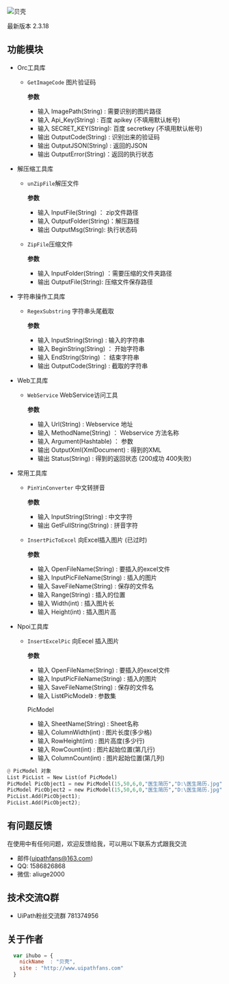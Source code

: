 ![贝壳](mahua-logo.jpg)

最新版本 2.3.18

## 功能模块

* Orc工具库
    * `GetImageCode` 图片验证码
        
        __参数__
        *  输入 ImagePath(String) :  需要识别的图片路径
        *  输入 Api_Key(String)   :  百度 apikey (不填用默认帐号)
        *  输入 SECRET_KEY(String):  百度 secretkey (不填用默认帐号)
        *  输出 OutputCode(String) : 识别出来的验证码
        *  输出 OutputJSON(String) : 返回的JSON
        *  输出 OutputError(String)：返回的执行状态
        
* 解压缩工具库
     * `unZipFile`解压文件
       
       __参数__
        *    输入 InputFile(String) ：  zip文件路径
        *    输入 OutputFolder(String)：解压路径
        *    输出 OutputMsg(String):    执行状态码
        
     * `ZipFile`压缩文件
       
       __参数__
        *    输入 InputFolder(String) ：需要压缩的文件夹路径
        *    输出 OutputFile(String):   压缩文件保存路径

 * 字符串操作工具库
     *  `RegexSubstring` 字符串头尾截取
        
        __参数__
        *   输入 InputString(String) :  输入的字符串
        *   输入 BeginString(String) ： 开始字符串
        *   输入 EndString(String)   ： 结束字符串
        *   输出 OutputCode(String)  :  截取的字符串


 * Web工具库
     *  `WebService` WebService访问工具
        
        __参数__
        *   输入 Url(String)        :  Webservice 地址
        *   输入 MethodName(String) ： Webservice 方法名称
        *   输入 Argument(Hashtable)   ： 参数 
        *   输出 OutputXml(XmlDocument)  :  得到的XML
        *   输出 Status(String)     :  得到的返回状态  (200成功   400失败)
     
* 常用工具库
     *  `PinYinConverter` 中文转拼音
        
        __参数__
        *   输入 InputString(String)    : 中文字符 
        *   输出 GetFullString(String)  : 拼音字符

  *  `InsertPicToExcel` 向Excel插入图片  (已过时) 
        
        __参数__
        *   输入 OpenFileName(String)      : 要插入的excel文件 
        *   输入 InputPicFileName(String)  : 插入的图片
        *   输入 SaveFileName(String)      : 保存的文件名
        *   输入 Range(String)             : 插入的位置
        *   输入 Width(int)                : 插入图片长
        *   输入 Height(int)               : 插入图片高
   

* Npoi工具库
     *  `InsertExcelPic` 向Eecel 插入图片
       
        __参数__
        *   输入 OpenFileName(String)      : 要插入的excel文件 
        *   输入 InputPicFileName(String)  : 插入的图片
        *   输入 SaveFileName(String)      : 保存的文件名
        *   输入 List《PicModel》          : 参数集
        
        PicModel
        *   输入 SheetName(String)         : Sheet名称
        *   输入 ColumnWidth(int)          : 图片长度(多少格)
        *   输入 RowHeight(int)            : 图片高度(多少行)
        *   输入 RowCount(int)             : 图片起始位置(第几行)
        *   输入 ColumnCount(int)          : 图片起始位置(第几列)
        
 ```python
@ PicModel 对象
List PicList = New List(of PicModel)
PicModel PicObject1 = new PicModel(15,50,6,0,"医生简历","D:\医生简历.jpg"))
PicModel PicObject2 = new PicModel(15,50,6,0,"医生简历","D:\医生简历.jpg"))
PicList.Add(PicObject1);
PicList.Add(PicObject2);
```
        
## 有问题反馈
在使用中有任何问题，欢迎反馈给我，可以用以下联系方式跟我交流

* 邮件(uipathfans@163.com)
* QQ: 1586826868
* 微信: aliuge2000

## 技术交流Q群
* UiPath粉丝交流群 781374956



## 关于作者
```javascript
  var ihubo = {
    nickName  : "贝壳",
    site : "http://www.uipathfans.com"
  }
```
